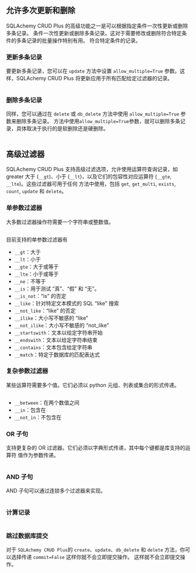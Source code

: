 ## 允许多次更新和删除

SQLAchemy CRUD Plus 的高级功能之一是可以根据指定条件一次性更新或删除多条记录。
条件一次性更新或删除多条记录。这对于需要修改或删除符合特定条件的多条记录的批量操作特别有用。
符合特定条件的记录。

### 更新多条记录

要更新多条记录，您可以在 `update` 方法中设置 `allow_multiple=True` 参数。这样，SQLAchemy CRUD Plus
将更新应用于所有匹配给定过滤器的记录。

```python

```

### 删除多条记录

同样，您可以通过在 `delete` 或 `db_delete` 方法中使用 `allow_multiple=True` 参数来删除多条记录。
方法中使用`allow_multiple=True`参数，就可以删除多条记录，具体取决于执行的是软删除还是硬删除。

```python

```

## 高级过滤器

SQLAchemy CRUD Plus 支持高级过滤选项，允许使用运算符查询记录，如 greater
大于 (`__gt`)、小于 (`__lt`)，以及它们的包容性对应运算符 (`__gte`, `__lte`)。这些过滤器可用于任何
方法中使用，包括 `get`, `get_multi`, `exists`, `count`, `update` 和 `delete`。

### 单参数过滤器

大多数过滤器操作符需要一个字符串或整数值。

```python

```

目前支持的单参数过滤器有

- `__gt`：大于
- `__lt`：小于
- `__gte`：大于或等于
- `__lte`：小于或等于
- `__ne`：不等于
- `__is`：用于测试 “真”、“假” 和 “无”。
- `__is_not`：“is” 的否定
- `__like`：针对特定文本模式的 SQL “like” 搜索
- `__not_like`：“like” 的否定
- `__ilike`：大小写不敏感的 “like”
- `__not_ilike`：大小写不敏感的 “not_like”
- `__startswith`：文本以给定字符串开始
- `__endswith`：文本以给定字符串结束
- `__contains`：文本包含给定字符串
- `__match`：特定于数据库的匹配表达式

### 复杂参数过滤器

某些运算符需要多个值。它们必须以 python 元组、列表或集合的形式传递。

```python

```

- `__between`：在两个数值之间
- `__in`：包含在
- `__not_in`：不包含在

### OR 子句

支持更复杂的 OR 过滤器。它们必须以字典形式传递，其中每个键都是库支持的运算符
值作为参数传递。

```python

```

### AND 子句

AND 子句可以通过连锁多个过滤器来实现。

```python

```

### 计算记录

```python

```

### 跳过数据库提交

对于 `SQLAchemy CRUD Plus`的 `create`、`update`、`db_delete` 和 `delete` 方法，你可以选择传递 `commit=False` 这样你就不会立即提交操作。
这样就不会立即提交操作。

```python

```
